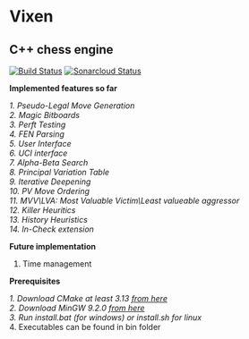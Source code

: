 # Vixen
## C++ chess engine

[![Build Status](https://travis-ci.org/pallasz88/Vixen.svg?branch=master)](https://travis-ci.org/pallasz88/Vixen)
[![Sonarcloud Status](https://sonarcloud.io/api/project_badges/measure?project=pallasz88_Vixen&metric=alert_status&branch=valgrind)](https://sonarcloud.io/dashboard?branch=valgrind&id=pallasz88_Vixen)


**Implemented features so far**

_1.  Pseudo-Legal Move Generation_\
_2.  Magic Bitboards_\
_3.  Perft Testing_\
_4.  FEN Parsing_\
_5.  User Interface_\
_6.  UCI interface_\
_7.  Alpha-Beta Search_\
_8.  Principal Variation Table_\
_9.  Iterative Deepening_\
_10. PV Move Ordering_\
_11. MVV\LVA: Most Valuable Victim\Least valueable aggressor_\
_12. Killer Heuritics_\
_13. History Heuristics_\
_14. In-Check extension_

**Future implementation**

1.   Time management


**Prerequisites**

_1.  Download CMake at least 3.13 [from here](https://cmake.org/download/)_\
_2.  Download MinGW 9.2.0 [from here](https://www.msys2.org/)_\
_3.  Run install.bat (for windows) or install.sh for linux_\
4.  Executables can be found in bin folder
